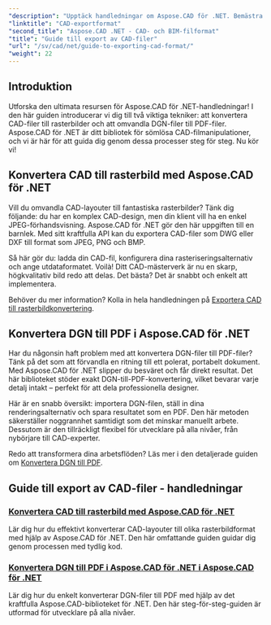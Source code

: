 ```yaml
---
"description": "Upptäck handledningar om Aspose.CAD för .NET. Bemästra export av CAD-filer, konvertering av CAD till rasterbilder och omvandling av DGN till PDF utan ansträngning."
"linktitle": "CAD-exportformat"
"second_title": "Aspose.CAD .NET - CAD- och BIM-filformat"
"title": "Guide till export av CAD-filer"
"url": "/sv/cad/net/guide-to-exporting-cad-format/"
"weight": 22
---
```


## Introduktion

Utforska den ultimata resursen för Aspose.CAD för .NET-handledningar! I den här guiden introducerar vi dig till två viktiga tekniker: att konvertera CAD-filer till rasterbilder och att omvandla DGN-filer till PDF-filer. Aspose.CAD för .NET är ditt bibliotek för sömlösa CAD-filmanipulationer, och vi är här för att guida dig genom dessa processer steg för steg. Nu kör vi!

## Konvertera CAD till rasterbild med Aspose.CAD för .NET  
Vill du omvandla CAD-layouter till fantastiska rasterbilder? Tänk dig följande: du har en komplex CAD-design, men din klient vill ha en enkel JPEG-förhandsvisning. Aspose.CAD för .NET gör den här uppgiften till en barnlek. Med sitt kraftfulla API kan du exportera CAD-filer som DWG eller DXF till format som JPEG, PNG och BMP.  

Så här gör du: ladda din CAD-fil, konfigurera dina rasteriseringsalternativ och ange utdataformatet. Voilà! Ditt CAD-mästerverk är nu en skarp, högkvalitativ bild redo att delas. Det bästa? Det är snabbt och enkelt att implementera.  

Behöver du mer information? Kolla in hela handledningen på [Exportera CAD till rasterbildkonvertering](./export-cad-to-raster-image-conversion/).  

## Konvertera DGN till PDF i Aspose.CAD för .NET  
Har du någonsin haft problem med att konvertera DGN-filer till PDF-filer? Tänk på det som att förvandla en ritning till ett polerat, portabelt dokument. Med Aspose.CAD för .NET slipper du besväret och får direkt resultat. Det här biblioteket stöder exakt DGN-till-PDF-konvertering, vilket bevarar varje detalj intakt – perfekt för att dela professionella designer.  

Här är en snabb översikt: importera DGN-filen, ställ in dina renderingsalternativ och spara resultatet som en PDF. Den här metoden säkerställer noggrannhet samtidigt som det minskar manuellt arbete. Dessutom är den tillräckligt flexibel för utvecklare på alla nivåer, från nybörjare till CAD-experter.  

Redo att transformera dina arbetsflöden? Läs mer i den detaljerade guiden om [Konvertera DGN till PDF](./convert-dgn-to-pdf/).  

## Guide till export av CAD-filer - handledningar
### [Konvertera CAD till rasterbild med Aspose.CAD för .NET](./export-cad-to-raster-image-conversion/)
Lär dig hur du effektivt konverterar CAD-layouter till olika rasterbildformat med hjälp av Aspose.CAD för .NET. Den här omfattande guiden guidar dig genom processen med tydlig kod.
### [Konvertera DGN till PDF i Aspose.CAD för .NET i Aspose.CAD för .NET](./convert-dgn-to-pdf/)
Lär dig hur du enkelt konverterar DGN-filer till PDF med hjälp av det kraftfulla Aspose.CAD-biblioteket för .NET. Den här steg-för-steg-guiden är utformad för utvecklare på alla nivåer.